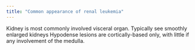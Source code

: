 ```yaml
---
title: "Common appearance of renal leukemia"
---
```

Kidney is most commonly involved visceral organ.
Typically see smoothly enlarged kidneys
Hypodense lesions are cortically-based only, with little if any involvement of the medulla.

